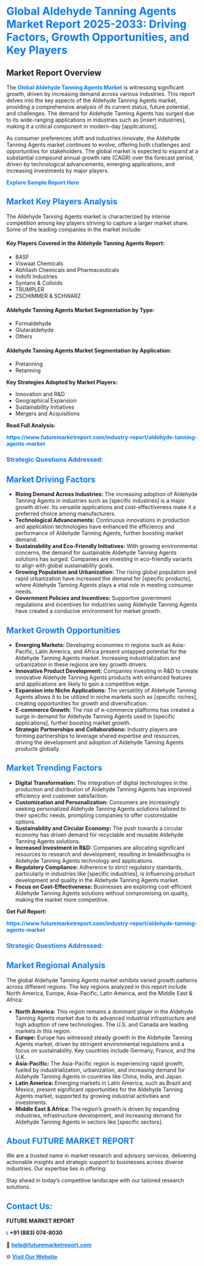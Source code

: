 <h1 style="color: #007BFF;">Global Aldehyde Tanning Agents Market Report 2025-2033: Driving Factors, Growth Opportunities, and Key Players</h1>

<section id="overview">
<h2>Market Report Overview</h2>
<p>The <a href="https://www.futuremarketreport.com/industry-report/aldehyde-tanning-agents-market" style="color: #007BFF; text-decoration: none;"><strong>Global Aldehyde Tanning Agents Market</strong></a> is witnessing significant growth, driven by increasing demand across various industries. This report delves into the key aspects of the Aldehyde Tanning Agents market, providing a comprehensive analysis of its current status, future potential, and challenges. The demand for Aldehyde Tanning Agents has surged due to its wide-ranging applications in industries such as [insert industries], making it a critical component in modern-day [applications].</p>
<p>As consumer preferences shift and industries innovate, the Aldehyde Tanning Agents market continues to evolve, offering both challenges and opportunities for stakeholders. The global market is expected to expand at a substantial compound annual growth rate (CAGR) over the forecast period, driven by technological advancements, emerging applications, and increasing investments by major players.</p>
</section>

<section id="overview">
<p><a href="https://www.futuremarketreport.com/request-sample/reportId=83233" style="color: #007BFF; text-decoration: none;"><strong>Explore Sample Report Here</strong></a></p>
</section>

<section id="key-players">
<h2 style="color: #007BFF;">Market Key Players Analysis</h2>
<p>The Aldehyde Tanning Agents market is characterized by intense competition among key players striving to capture a larger market share. Some of the leading companies in the market include:</p>
<h4>Key Players Covered in the Aldehyde Tanning Agents Report:</h4>
<ul><li>BASF</li><li>Viswaat Chemicals</li><li>Abhilash Chemicals and Pharmaceuticals</li><li>Indofil Industries</li><li>Syntans &amp; Colloids</li><li>TRUMPLER</li><li>ZSCHIMMER &amp; SCHWARZ</li></ul>
<h4>Aldehyde Tanning Agents Market Segmentation by Type:</h4>
<ul><li>Formaldehyde</li><li>Glutaraldehyde</li><li>Others</li></ul>

<h4>Aldehyde Tanning Agents Market Segmentation by Application:</h4>
<ul><li>Pretanning</li><li>Retanning</li></ul>
<p><strong>Key Strategies Adopted by Market Players:</strong></p>
<ul>
<li>Innovation and R&D</li>
<li>Geographical Expansion</li>
<li>Sustainability Initiatives</li>
<li>Mergers and Acquisitions</li>
</ul>
</section>

<section>
<p><strong>Read Full Analysis: </strong></p><a href="https://www.futuremarketreport.com/industry-report/aldehyde-tanning-agents-market" style="color: #007BFF; text-decoration: none;"><strong>https://www.futuremarketreport.com/industry-report/aldehyde-tanning-agents-market</strong></a>
<h3 style="color: #007BFF;">Strategic Questions Addressed:</h3>
</section>

<section id="driving-factors">
<h2 style="color: #007BFF;">Market Driving Factors</h2>
<ul>
<li><strong>Rising Demand Across Industries:</strong> The increasing adoption of Aldehyde Tanning Agents in industries such as [specific industries] is a major growth driver. Its versatile applications and cost-effectiveness make it a preferred choice among manufacturers.</li>
<li><strong>Technological Advancements:</strong> Continuous innovations in production and application technologies have enhanced the efficiency and performance of Aldehyde Tanning Agents, further boosting market demand.</li>
<li><strong>Sustainability and Eco-Friendly Initiatives:</strong> With growing environmental concerns, the demand for sustainable Aldehyde Tanning Agents solutions has surged. Companies are investing in eco-friendly variants to align with global sustainability goals.</li>
<li><strong>Growing Population and Urbanization:</strong> The rising global population and rapid urbanization have increased the demand for [specific products], where Aldehyde Tanning Agents plays a vital role in meeting consumer needs.</li>
<li><strong>Government Policies and Incentives:</strong> Supportive government regulations and incentives for industries using Aldehyde Tanning Agents have created a conducive environment for market growth.</li>
</ul>
</section>

<section id="growth-opportunities">
<h2 style="color: #007BFF;">Market Growth Opportunities</h2>
<ul>
<li><strong>Emerging Markets:</strong> Developing economies in regions such as Asia-Pacific, Latin America, and Africa present untapped potential for the Aldehyde Tanning Agents market. Increasing industrialization and urbanization in these regions are key growth drivers.</li>
<li><strong>Innovative Product Development:</strong> Companies investing in R&D to create innovative Aldehyde Tanning Agents products with enhanced features and applications are likely to gain a competitive edge.</li>
<li><strong>Expansion into Niche Applications:</strong> The versatility of Aldehyde Tanning Agents allows it to be utilized in niche markets such as [specific niches], creating opportunities for growth and diversification.</li>
<li><strong>E-commerce Growth:</strong> The rise of e-commerce platforms has created a surge in demand for Aldehyde Tanning Agents used in [specific applications], further boosting market growth.</li>
<li><strong>Strategic Partnerships and Collaborations:</strong> Industry players are forming partnerships to leverage shared expertise and resources, driving the development and adoption of Aldehyde Tanning Agents products globally.</li>
</ul>
</section>

<section id="trending-factors">
<h2 style="color: #007BFF;">Market Trending Factors</h2>
<ul>
<li><strong>Digital Transformation:</strong> The integration of digital technologies in the production and distribution of Aldehyde Tanning Agents has improved efficiency and customer satisfaction.</li>
<li><strong>Customization and Personalization:</strong> Consumers are increasingly seeking personalized Aldehyde Tanning Agents solutions tailored to their specific needs, prompting companies to offer customizable options.</li>
<li><strong>Sustainability and Circular Economy:</strong> The push towards a circular economy has driven demand for recyclable and reusable Aldehyde Tanning Agents solutions.</li>
<li><strong>Increased Investment in R&D:</strong> Companies are allocating significant resources to research and development, resulting in breakthroughs in Aldehyde Tanning Agents technology and applications.</li>
<li><strong>Regulatory Compliance:</strong> Adherence to strict regulatory standards, particularly in industries like [specific industries], is influencing product development and quality in the Aldehyde Tanning Agents market.</li>
<li><strong>Focus on Cost-Effectiveness:</strong> Businesses are exploring cost-efficient Aldehyde Tanning Agents solutions without compromising on quality, making the market more competitive.</li>
</ul>
</section>

<section>
<p><strong>Get Full Report: </strong></p><a href="https://www.futuremarketreport.com/industry-report/aldehyde-tanning-agents-market" style="color: #007BFF; text-decoration: none;"><strong>https://www.futuremarketreport.com/industry-report/aldehyde-tanning-agents-market</strong></a>
<h3 style="color: #007BFF;">Strategic Questions Addressed:</h3>
</section>


<section id="regional-analysis">
<h2 style="color: #007BFF;">Market Regional Analysis</h2>
<p>The global Aldehyde Tanning Agents market exhibits varied growth patterns across different regions. The key regions analyzed in this report include North America, Europe, Asia-Pacific, Latin America, and the Middle East & Africa:</p>
<ul>
<li><strong>North America:</strong> This region remains a dominant player in the Aldehyde Tanning Agents market due to its advanced industrial infrastructure and high adoption of new technologies. The U.S. and Canada are leading markets in this region.</li>
<li><strong>Europe:</strong> Europe has witnessed steady growth in the Aldehyde Tanning Agents market, driven by stringent environmental regulations and a focus on sustainability. Key countries include Germany, France, and the U.K.</li>
<li><strong>Asia-Pacific:</strong> The Asia-Pacific region is experiencing rapid growth, fueled by industrialization, urbanization, and increasing demand for Aldehyde Tanning Agents in countries like China, India, and Japan.</li>
<li><strong>Latin America:</strong> Emerging markets in Latin America, such as Brazil and Mexico, present significant opportunities for the Aldehyde Tanning Agents market, supported by growing industrial activities and investments.</li>
<li><strong>Middle East & Africa:</strong> The region’s growth is driven by expanding industries, infrastructure development, and increasing demand for Aldehyde Tanning Agents in sectors like [specific sectors].</li>
</ul>
</section>

<footer>
<h2 style="color: #007BFF;">About FUTURE MARKET REPORT</h2>
<p>We are a trusted name in market research and advisory services, delivering actionable insights and strategic support to businesses across diverse industries. Our expertise lies in offering:</p>

<p>Stay ahead in today’s competitive landscape with our tailored research solutions.</p>

<h2 style="color: #007BFF;">Contact Us:</h2>
<p><strong>FUTURE MARKET REPORT</strong></p>
<p>📞 <strong>+91 (883) 074-8030</strong></p>
<p>📧 <strong><a href="mailto:help@futuremarketreport.com" style="color: #007BFF;">help@futuremarketreport.com</a></strong></p>
<p>🌐 <strong><a href="https://www.futuremarketreport.com/" style="color: #007BFF;">Visit Our Website</a></strong></p>
</footer>